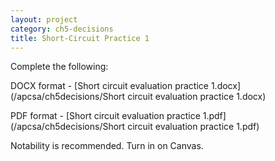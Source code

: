 ```yaml
---
layout: project
category: ch5-decisions
title: Short-Circuit Practice 1
---
```


Complete the following:

DOCX format - [Short circuit evaluation practice 1.docx](/apcsa/ch5decisions/Short circuit evaluation practice 1.docx)

PDF format - [Short circuit evaluation practice 1.pdf](/apcsa/ch5decisions/Short circuit evaluation practice 1.pdf)

Notability is recommended. Turn in on Canvas.
